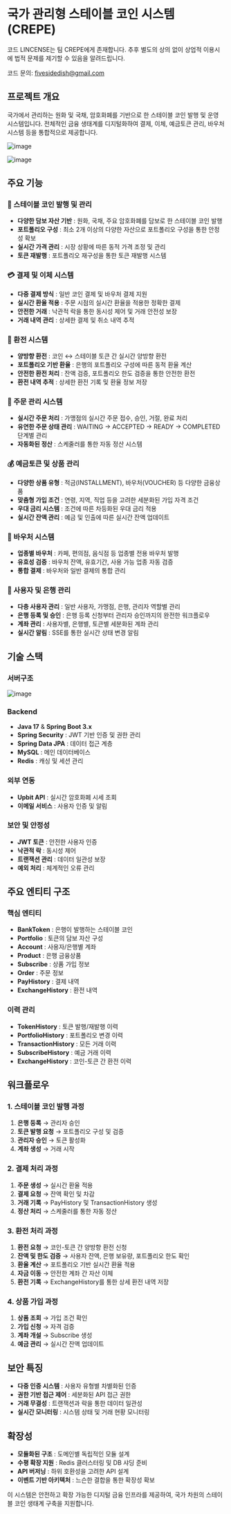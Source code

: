 # 국가 관리형 스테이블 코인 시스템 (CREPE)
코드 LINCENSE는 팀 CREPE에게 존재합니다. 추후 별도의 상의 없이 상업적 이용시에 법적 문제를 제기할 수 있음을 알려드립니다.

코드 문의: fivesidedish@gmail.com

## 프로젝트 개요

국가에서 관리하는 원화 및 국채, 암호화폐를 기반으로 한 스테이블 코인 발행 및 운영 시스템입니다. 
전체적인 금융 생태계를 디지털화하여 결제, 이체, 예금토큰 관리, 바우처 시스템 등을 통합적으로 제공합니다.

![image](https://github.com/user-attachments/assets/368b1f1b-878f-4f45-8553-028e3ac007c3)

![image](https://github.com/user-attachments/assets/2817710f-e816-409e-adde-2ba5dec7e3a8)

## 주요 기능

### 🏦 스테이블 코인 발행 및 관리
- **다양한 담보 자산 기반** : 원화, 국채, 주요 암호화폐를 담보로 한 스테이블 코인 발행
- **포트폴리오 구성** : 최소 2개 이상의 다양한 자산으로 포트폴리오 구성을 통한 안정성 확보
- **실시간 가격 관리** : 시장 상황에 따른 동적 가격 조정 및 관리
- **토큰 재발행** : 포트폴리오 재구성을 통한 토큰 재발행 시스템

### 💳 결제 및 이체 시스템
- **다중 결제 방식** : 일반 코인 결제 및 바우처 결제 지원
- **실시간 환율 적용** : 주문 시점의 실시간 환율을 적용한 정확한 결제
- **안전한 거래** : 낙관적 락을 통한 동시성 제어 및 거래 안전성 보장
- **거래 내역 관리** : 상세한 결제 및 취소 내역 추적

### 🔄 환전 시스템
- **양방향 환전** : 코인 ↔ 스테이블 토큰 간 실시간 양방향 환전
- **포트폴리오 기반 환율** : 은행의 포트폴리오 구성에 따른 동적 환율 계산
- **안전한 환전 처리** : 잔액 검증, 포트폴리오 한도 검증을 통한 안전한 환전
- **환전 내역 추적** : 상세한 환전 기록 및 환율 정보 저장

### 🏪 주문 관리 시스템
- **실시간 주문 처리** : 가맹점의 실시간 주문 접수, 승인, 거절, 완료 처리
- **유연한 주문 상태 관리** : WAITING → ACCEPTED → READY → COMPLETED 단계별 관리
- **자동화된 정산** : 스케줄러를 통한 자동 정산 시스템

### 💰 예금토큰 및 상품 관리
- **다양한 상품 유형** : 적금(INSTALLMENT), 바우처(VOUCHER) 등 다양한 금융상품
- **맞춤형 가입 조건** : 연령, 지역, 직업 등을 고려한 세분화된 가입 자격 조건
- **우대 금리 시스템** : 조건에 따른 차등화된 우대 금리 적용
- **실시간 잔액 관리** : 예금 및 인출에 따른 실시간 잔액 업데이트

### 🎫 바우처 시스템
- **업종별 바우처** : 카페, 편의점, 음식점 등 업종별 전용 바우처 발행
- **유효성 검증** : 바우처 잔액, 유효기간, 사용 가능 업종 자동 검증
- **통합 결제** : 바우처와 일반 결제의 통합 관리

### 👥 사용자 및 은행 관리
- **다층 사용자 관리** : 일반 사용자, 가맹점, 은행, 관리자 역할별 관리
- **은행 등록 및 승인** : 은행 등록 신청부터 관리자 승인까지의 완전한 워크플로우
- **계좌 관리** : 사용자별, 은행별, 토큰별 세분화된 계좌 관리
- **실시간 알림** : SSE를 통한 실시간 상태 변경 알림

## 기술 스택

### 서버구조

![image](https://github.com/user-attachments/assets/05b97bc2-792e-466d-aa5d-c66ca249ad01)

### Backend
- **Java 17** & **Spring Boot 3.x**
- **Spring Security** : JWT 기반 인증 및 권한 관리
- **Spring Data JPA** : 데이터 접근 계층
- **MySQL** : 메인 데이터베이스
- **Redis** : 캐싱 및 세션 관리

### 외부 연동
- **Upbit API** : 실시간 암호화폐 시세 조회
- **이메일 서비스** : 사용자 인증 및 알림

### 보안 및 안정성
- **JWT 토큰** : 안전한 사용자 인증
- **낙관적 락** : 동시성 제어
- **트랜잭션 관리** : 데이터 일관성 보장
- **예외 처리** : 체계적인 오류 관리

## 주요 엔티티 구조

### 핵심 엔티티
- **BankToken** : 은행이 발행하는 스테이블 코인
- **Portfolio** : 토큰의 담보 자산 구성
- **Account** : 사용자/은행별 계좌
- **Product** : 은행 금융상품
- **Subscribe** : 상품 가입 정보
- **Order** : 주문 정보
- **PayHistory** : 결제 내역
- **ExchangeHistory** : 환전 내역

### 이력 관리
- **TokenHistory** : 토큰 발행/재발행 이력
- **PortfolioHistory** : 포트폴리오 변경 이력
- **TransactionHistory** : 모든 거래 이력
- **SubscribeHistory** : 예금 거래 이력
- **ExchangeHistory** : 코인-토큰 간 환전 이력

## 워크플로우

### 1. 스테이블 코인 발행 과정
1. **은행 등록** → 관리자 승인
2. **토큰 발행 요청** → 포트폴리오 구성 및 검증
3. **관리자 승인** → 토큰 활성화
4. **계좌 생성** → 거래 시작

### 2. 결제 처리 과정
1. **주문 생성** → 실시간 환율 적용
2. **결제 요청** → 잔액 확인 및 차감
3. **거래 기록** → PayHistory 및 TransactionHistory 생성
4. **정산 처리** → 스케줄러를 통한 자동 정산

### 3. 환전 처리 과정
1. **환전 요청** → 코인-토큰 간 양방향 환전 신청
2. **잔액 및 한도 검증** → 사용자 잔액, 은행 보유량, 포트폴리오 한도 확인
3. **환율 계산** → 포트폴리오 기반 실시간 환율 적용
4. **자금 이동** → 안전한 계좌 간 자산 이체
5. **환전 기록** → ExchangeHistory를 통한 상세 환전 내역 저장

### 4. 상품 가입 과정
1. **상품 조회** → 가입 조건 확인
2. **가입 신청** → 자격 검증
3. **계좌 개설** → Subscribe 생성
4. **예금 관리** → 실시간 잔액 업데이트

## 보안 특징

- **다중 인증 시스템** : 사용자 유형별 차별화된 인증
- **권한 기반 접근 제어** : 세분화된 API 접근 권한
- **거래 무결성** : 트랜잭션과 락을 통한 데이터 일관성
- **실시간 모니터링** : 시스템 상태 및 거래 현황 모니터링

## 확장성

- **모듈화된 구조** : 도메인별 독립적인 모듈 설계
- **수평 확장 지원** : Redis 클러스터링 및 DB 샤딩 준비
- **API 버저닝** : 하위 호환성을 고려한 API 설계
- **이벤트 기반 아키텍처** : 느슨한 결합을 통한 확장성 확보



이 시스템은 안전하고 확장 가능한 디지털 금융 인프라를 제공하여, 국가 차원의 스테이블 코인 생태계 구축을 지원합니다.
